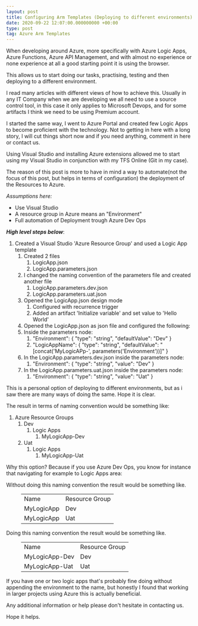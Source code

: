 ```yaml
---
layout: post
title: Configuring Arm Templates (Deploying to different environments)
date: 2020-09-22 12:07:00.000000000 +00:00
type: post
tag: Azure Arm Templates
---
```

<p><!-- wp:paragraph --></p>
<p>When developing around Azure, more specifically with Azure Logic Apps, Azure Functions, Azure API Management, and with almost no experience or none experience at all a good starting point it is using the browser.</p>
<p><!-- /wp:paragraph --></p>
<p><!-- wp:paragraph --></p>
<p>This allows us to start doing our tasks, practising, testing and then deploying to a different environment.</p>
<p><!-- /wp:paragraph --></p>
<p><!-- wp:paragraph --></p>
<p>I read many articles with different views of how to achieve this. Usually in any IT Company when we are developing we all need to use a source control tool, in this case it only applies to Microsoft Devops, and for some artifacts I think we need to be using Premium account.</p>
<p><!-- /wp:paragraph --></p>
<p><!-- wp:paragraph --></p>
<p>I started the same way, I went to Azure Portal and created few Logic Apps to become proficient with the technology. Not to getting in here with a long story, I will cut things short now and if you need anything, comment in here or contact us.</p>
<p><!-- /wp:paragraph --></p>
<p><!-- wp:paragraph --></p>
<p>Using Visual Studio and installing Azure extensions allowed me to start using my Visual Studio in conjunction with my TFS Online (Git in my case).</p>
<p><!-- /wp:paragraph --></p>
<p><!-- wp:paragraph --></p>
<p>The reason of this post is more to have in mind a way to automate(not the focus of this post, but helps in terms of configuration) the deployment of the Resources to Azure.</p>
<p><!-- /wp:paragraph --></p>
<p><!-- wp:paragraph --></p>
<p><em>Assumptions here:</em></p>
<p><!-- /wp:paragraph --></p>
<p><!-- wp:list --></p>
<ul>
    <li>Use Visual Studio</li>
    <li>A resource group in Azure means an "Environment" </li>
    <li>Full automation of Deployment trough Azure Dev Ops</li>
</ul>
<p><!-- /wp:list --></p>
<p><!-- wp:paragraph --></p>
<p><em><strong>High level steps below</strong></em>:</p>
<p><!-- /wp:paragraph --></p>
<p><!-- wp:list {"ordered":true} --></p>
<ol>
    <li>
        Created a Visual Studio 'Azure Resource Group' and used a Logic App template
        <ol>
            <li>
                Created 2 files
                <ol>
                    <li>LogicApp.json</li>
                    <li>LogicApp.parameters.json</li>
                </ol>
            </li>
            <li>
                I changed the naming convention of the parameters file and created another file
                <ol>
                    <li>LogicApp.parameters.dev.json</li>
                    <li>LogicApp.parameters.uat.json</li>
                </ol>
            </li>
            <li>
                Opened the LogicApp.json design mode
                <ol>
                    <li>Configured with recurrence trigger</li>
                    <li>Added an artifact 'Initialize variable' and set value to 'Hello World'</li>
                </ol>
            </li>
            <li>Opened the LogicApp.json as json file and configured the following:</li>
            <li>
                Inside the parameters node:
                <ol>
                    <li>"Environment": { "type": "string", "defaultValue": "Dev" }</li>
                    <li>"LogicAppName": { "type": "string",  "defaultValue": "[concat('MyLogicAPp-', parameters('Environment'))]" }</li>
                </ol>
            </li>
            <li>
                In the LogicApp.parameters.dev.json inside the parameters node:
                <ol>
                    <li>"Environment": { "type": "string", "value": "Dev" }</li>
                </ol>
            </li>
            <li>
                In the LogicApp.parameters.uat.json inside the parameters node:
                <ol>
                    <li>"Environment": { "type": "string", "value": "Uat" }</li>
                </ol>
            </li>
        </ol>
    </li>
</ol>
<p><!-- /wp:list --></p>
<p><!-- wp:paragraph --></p>
<p>This is a personal option of deploying to different environments, but as i saw there are many ways of doing the same. Hope it is clear.</p>
<p><!-- /wp:paragraph --></p>
<p><!-- wp:paragraph --></p>
<p>The result in terms of naming convention would be something like:</p>
<p><!-- /wp:paragraph --></p>
<p><!-- wp:list {"ordered":true} --></p>
<ol>
    <li>
        Azure Resource Groups
        <ol>
            <li>
                Dev
                <ol>
                    <li>
                        Logic Apps
                        <ol>
                            <li>MyLogicApp-Dev</li>
                        </ol>
                    </li>
                </ol>
            </li>
            <li>
                Uat
                <ol>
                    <li>
                        Logic Apps
                        <ol>
                            <li>MyLogicApp-Uat</li>
                        </ol>
                    </li>
                </ol>
            </li>
        </ol>
    </li>
</ol>
<p><!-- /wp:list --></p>
<p><!-- wp:paragraph --></p>
<p>Why this option? Because if you use Azure Dev Ops, you know for instance that navigating for example to Logic Apps area:</p>
<p><!-- /wp:paragraph --></p>
<p><!-- wp:paragraph --></p>
<p>Without doing this naming convention the result would be something like.</p>
<p><!-- /wp:paragraph --></p>
<p><!-- wp:table --></p>
<figure class="wp-block-table">
    <table>
        <tr>
            <td>Name</td>
            <td>Resource Group</td>
        </tr>
        <tr>
            <td>MyLogicApp</td>
            <td>Dev</td>
        </tr>
        <tr>
            <td>MyLogicApp</td>
            <td>Uat</td>
        </tr>
    </table>
</figure>
<p><!-- /wp:table --></p>
<p><!-- wp:paragraph --></p>
<p>Doing this naming convention the result would be something like.</p>
<p><!-- /wp:paragraph --></p>
<p><!-- wp:table --></p>
<figure class="wp-block-table">
    <table>
        <tr>
            <td>Name</td>
            <td>Resource Group</td>
        </tr>
        <tr>
            <td>MyLogicApp-Dev</td>
            <td>Dev</td>
        </tr>
        <tr>
            <td>MyLogicApp-Uat</td>
            <td>Uat</td>
        </tr>
    </table>


</figure>
<p><!-- /wp:table --></p>
<p><!-- wp:paragraph --></p>
<p>If you have one or two logic apps that's probably fine doing without appending the environment to the name, but honestly I found that working in larger projects using Azure this is actually beneficial.</p>
<p><!-- /wp:paragraph --></p>
<p><!-- wp:paragraph --></p>
<p>Any additional information or help please don't hesitate in contacting us.</p>
<p><!-- /wp:paragraph --></p>
<p><!-- wp:paragraph --></p>
<p>Hope it helps. </p>
<p><!-- /wp:paragraph --></p>
